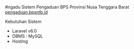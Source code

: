 #ngadu
Sistem Pengaduan BPS Provinsi Nusa Tenggara Barat
[pengaduan.bpsntb.id](https://pengaduan.bpsntb.id)

Kebutuhan Sistem
- Laravel v6.0
- DBMS : MySQL
- Hosting
